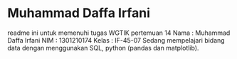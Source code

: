 # Muhammad Daffa Irfani

readme ini untuk memenuhi tugas WGTIK pertemuan 14
Nama : Muhammad Daffa Irfani
NIM : 1301210174
Kelas : IF-45-07
  Sedang mempelajari bidang data dengan menggunakan SQL, python (pandas dan matplotlib).

